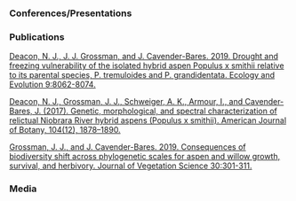 ### Conferences/Presentations

### Publications

[Deacon, N. J., J. J. Grossman, and J. Cavender-Bares. 2019. Drought and
freezing vulnerability of the isolated hybrid aspen Populus x smithii
relative to its parental species, P. tremuloides and P. grandidentata.
Ecology and Evolution
9:8062-8074.](https://drive.google.com/file/d/1WSF19DS9U_KtqLwXL1eS9bKMKClwGLFl/view?usp=sharing)

[Deacon, N. J., Grossman, J. J., Schweiger, A. K., Armour, I., and
Cavender-Bares, J. (2017). Genetic, morphological, and spectral
characterization of relictual Niobrara River hybrid aspens (Populus x
smithii). American Journal of Botany, 104(12),
1878–1890.](https://drive.google.com/file/d/1Ji2tQDiAm2gi0Kfho6iucGbgueIO1k69/view?usp=sharing)

[Grossman, J. J., and J. Cavender-Bares. 2019. Consequences of
biodiversity shift across phylogenetic scales for aspen and willow
growth, survival, and herbivory. Journal of Vegetation Science
30:301-311.](https://drive.google.com/file/d/1T7SEoPmAEJmdkF4THlNNfjewZx8a7K6g/view?usp=sharing)

### Media
